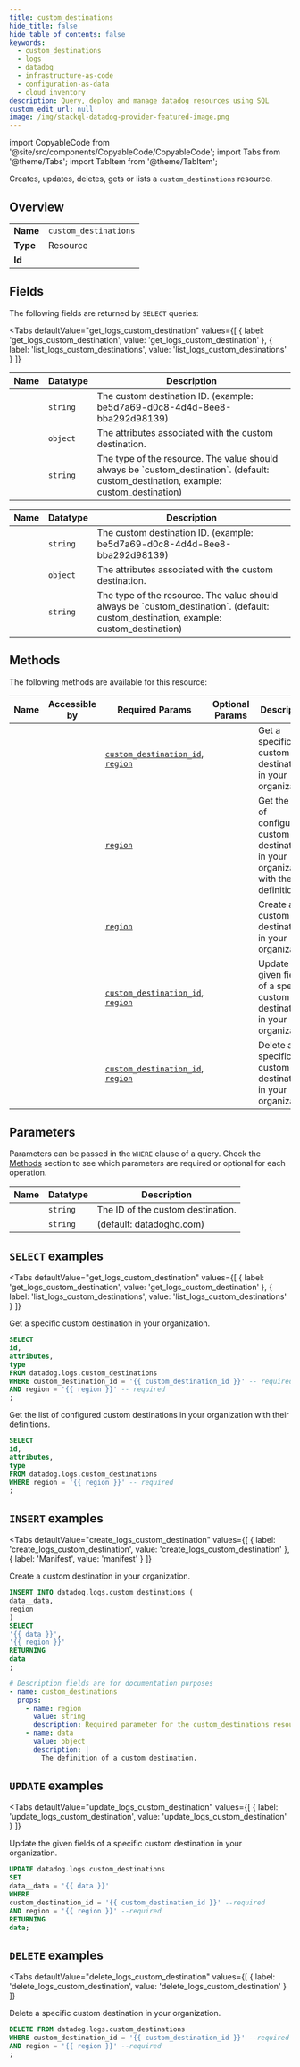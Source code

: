 ```yaml
--- 
title: custom_destinations
hide_title: false
hide_table_of_contents: false
keywords:
  - custom_destinations
  - logs
  - datadog
  - infrastructure-as-code
  - configuration-as-data
  - cloud inventory
description: Query, deploy and manage datadog resources using SQL
custom_edit_url: null
image: /img/stackql-datadog-provider-featured-image.png
---
```


import CopyableCode from '@site/src/components/CopyableCode/CopyableCode';
import Tabs from '@theme/Tabs';
import TabItem from '@theme/TabItem';

Creates, updates, deletes, gets or lists a <code>custom_destinations</code> resource.

## Overview
<table><tbody>
<tr><td><b>Name</b></td><td><code>custom_destinations</code></td></tr>
<tr><td><b>Type</b></td><td>Resource</td></tr>
<tr><td><b>Id</b></td><td><CopyableCode code="datadog.logs.custom_destinations" /></td></tr>
</tbody></table>

## Fields

The following fields are returned by `SELECT` queries:

<Tabs
    defaultValue="get_logs_custom_destination"
    values={[
        { label: 'get_logs_custom_destination', value: 'get_logs_custom_destination' },
        { label: 'list_logs_custom_destinations', value: 'list_logs_custom_destinations' }
    ]}
>
<TabItem value="get_logs_custom_destination">

<table>
<thead>
    <tr>
    <th>Name</th>
    <th>Datatype</th>
    <th>Description</th>
    </tr>
</thead>
<tbody>
<tr>
    <td><CopyableCode code="id" /></td>
    <td><code>string</code></td>
    <td>The custom destination ID. (example: be5d7a69-d0c8-4d4d-8ee8-bba292d98139)</td>
</tr>
<tr>
    <td><CopyableCode code="attributes" /></td>
    <td><code>object</code></td>
    <td>The attributes associated with the custom destination.</td>
</tr>
<tr>
    <td><CopyableCode code="type" /></td>
    <td><code>string</code></td>
    <td>The type of the resource. The value should always be `custom_destination`. (default: custom_destination, example: custom_destination)</td>
</tr>
</tbody>
</table>
</TabItem>
<TabItem value="list_logs_custom_destinations">

<table>
<thead>
    <tr>
    <th>Name</th>
    <th>Datatype</th>
    <th>Description</th>
    </tr>
</thead>
<tbody>
<tr>
    <td><CopyableCode code="id" /></td>
    <td><code>string</code></td>
    <td>The custom destination ID. (example: be5d7a69-d0c8-4d4d-8ee8-bba292d98139)</td>
</tr>
<tr>
    <td><CopyableCode code="attributes" /></td>
    <td><code>object</code></td>
    <td>The attributes associated with the custom destination.</td>
</tr>
<tr>
    <td><CopyableCode code="type" /></td>
    <td><code>string</code></td>
    <td>The type of the resource. The value should always be `custom_destination`. (default: custom_destination, example: custom_destination)</td>
</tr>
</tbody>
</table>
</TabItem>
</Tabs>

## Methods

The following methods are available for this resource:

<table>
<thead>
    <tr>
    <th>Name</th>
    <th>Accessible by</th>
    <th>Required Params</th>
    <th>Optional Params</th>
    <th>Description</th>
    </tr>
</thead>
<tbody>
<tr>
    <td><a href="#get_logs_custom_destination"><CopyableCode code="get_logs_custom_destination" /></a></td>
    <td><CopyableCode code="select" /></td>
    <td><a href="#parameter-custom_destination_id"><code>custom_destination_id</code></a>, <a href="#parameter-region"><code>region</code></a></td>
    <td></td>
    <td>Get a specific custom destination in your organization.</td>
</tr>
<tr>
    <td><a href="#list_logs_custom_destinations"><CopyableCode code="list_logs_custom_destinations" /></a></td>
    <td><CopyableCode code="select" /></td>
    <td><a href="#parameter-region"><code>region</code></a></td>
    <td></td>
    <td>Get the list of configured custom destinations in your organization with their definitions.</td>
</tr>
<tr>
    <td><a href="#create_logs_custom_destination"><CopyableCode code="create_logs_custom_destination" /></a></td>
    <td><CopyableCode code="insert" /></td>
    <td><a href="#parameter-region"><code>region</code></a></td>
    <td></td>
    <td>Create a custom destination in your organization.</td>
</tr>
<tr>
    <td><a href="#update_logs_custom_destination"><CopyableCode code="update_logs_custom_destination" /></a></td>
    <td><CopyableCode code="update" /></td>
    <td><a href="#parameter-custom_destination_id"><code>custom_destination_id</code></a>, <a href="#parameter-region"><code>region</code></a></td>
    <td></td>
    <td>Update the given fields of a specific custom destination in your organization.</td>
</tr>
<tr>
    <td><a href="#delete_logs_custom_destination"><CopyableCode code="delete_logs_custom_destination" /></a></td>
    <td><CopyableCode code="delete" /></td>
    <td><a href="#parameter-custom_destination_id"><code>custom_destination_id</code></a>, <a href="#parameter-region"><code>region</code></a></td>
    <td></td>
    <td>Delete a specific custom destination in your organization.</td>
</tr>
</tbody>
</table>

## Parameters

Parameters can be passed in the `WHERE` clause of a query. Check the [Methods](#methods) section to see which parameters are required or optional for each operation.

<table>
<thead>
    <tr>
    <th>Name</th>
    <th>Datatype</th>
    <th>Description</th>
    </tr>
</thead>
<tbody>
<tr id="parameter-custom_destination_id">
    <td><CopyableCode code="custom_destination_id" /></td>
    <td><code>string</code></td>
    <td>The ID of the custom destination.</td>
</tr>
<tr id="parameter-region">
    <td><CopyableCode code="region" /></td>
    <td><code>string</code></td>
    <td>(default: datadoghq.com)</td>
</tr>
</tbody>
</table>

## `SELECT` examples

<Tabs
    defaultValue="get_logs_custom_destination"
    values={[
        { label: 'get_logs_custom_destination', value: 'get_logs_custom_destination' },
        { label: 'list_logs_custom_destinations', value: 'list_logs_custom_destinations' }
    ]}
>
<TabItem value="get_logs_custom_destination">

Get a specific custom destination in your organization.

```sql
SELECT
id,
attributes,
type
FROM datadog.logs.custom_destinations
WHERE custom_destination_id = '{{ custom_destination_id }}' -- required
AND region = '{{ region }}' -- required
;
```
</TabItem>
<TabItem value="list_logs_custom_destinations">

Get the list of configured custom destinations in your organization with their definitions.

```sql
SELECT
id,
attributes,
type
FROM datadog.logs.custom_destinations
WHERE region = '{{ region }}' -- required
;
```
</TabItem>
</Tabs>


## `INSERT` examples

<Tabs
    defaultValue="create_logs_custom_destination"
    values={[
        { label: 'create_logs_custom_destination', value: 'create_logs_custom_destination' },
        { label: 'Manifest', value: 'manifest' }
    ]}
>
<TabItem value="create_logs_custom_destination">

Create a custom destination in your organization.

```sql
INSERT INTO datadog.logs.custom_destinations (
data__data,
region
)
SELECT 
'{{ data }}',
'{{ region }}'
RETURNING
data
;
```
</TabItem>
<TabItem value="manifest">

```yaml
# Description fields are for documentation purposes
- name: custom_destinations
  props:
    - name: region
      value: string
      description: Required parameter for the custom_destinations resource.
    - name: data
      value: object
      description: |
        The definition of a custom destination.
```
</TabItem>
</Tabs>


## `UPDATE` examples

<Tabs
    defaultValue="update_logs_custom_destination"
    values={[
        { label: 'update_logs_custom_destination', value: 'update_logs_custom_destination' }
    ]}
>
<TabItem value="update_logs_custom_destination">

Update the given fields of a specific custom destination in your organization.

```sql
UPDATE datadog.logs.custom_destinations
SET 
data__data = '{{ data }}'
WHERE 
custom_destination_id = '{{ custom_destination_id }}' --required
AND region = '{{ region }}' --required
RETURNING
data;
```
</TabItem>
</Tabs>


## `DELETE` examples

<Tabs
    defaultValue="delete_logs_custom_destination"
    values={[
        { label: 'delete_logs_custom_destination', value: 'delete_logs_custom_destination' }
    ]}
>
<TabItem value="delete_logs_custom_destination">

Delete a specific custom destination in your organization.

```sql
DELETE FROM datadog.logs.custom_destinations
WHERE custom_destination_id = '{{ custom_destination_id }}' --required
AND region = '{{ region }}' --required
;
```
</TabItem>
</Tabs>
